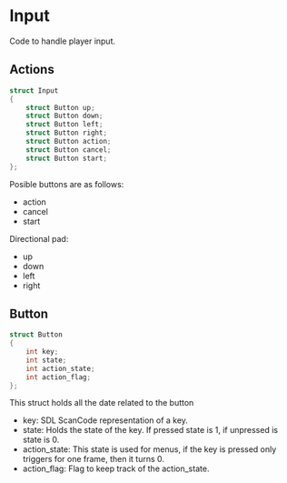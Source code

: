 # Input

Code to handle player input.

## Actions

```c
struct Input
{
    struct Button up;
    struct Button down;
    struct Button left;
    struct Button right;
    struct Button action;
    struct Button cancel;
    struct Button start;
};
```

Posible buttons are as follows:

* action
* cancel
* start

Directional pad:

* up
* down
* left
* right


## Button

```c
struct Button
{
    int key;
    int state;
    int action_state;
    int action_flag;
};
```
This struct holds all the date related to the button

* key: SDL ScanCode representation of a key.
* state: Holds the state of the key. If pressed state is 1, if unpressed is state is 0.
* action_state: This state is used for menus, if the key is pressed only triggers for one frame, then it turns 0.
* action_flag: Flag to keep track of the action_state.


